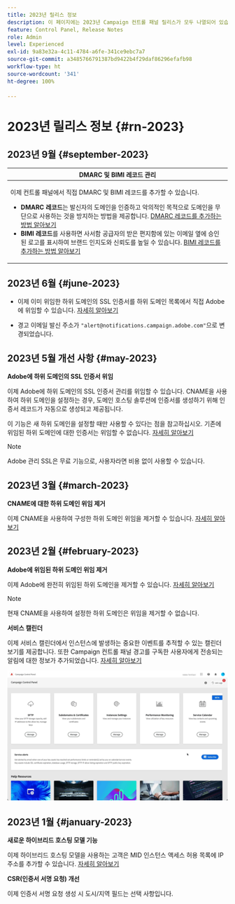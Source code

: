 ```yaml
---
title: 2023년 릴리스 정보
description: 이 페이지에는 2023년 Campaign 컨트롤 패널 릴리스가 모두 나열되어 있습니다.
feature: Control Panel, Release Notes
role: Admin
level: Experienced
exl-id: 9a83e32a-4c11-4784-a6fe-341ce9ebc7a7
source-git-commit: a3485766791387bd9422b4f29daf86296efafb98
workflow-type: ht
source-wordcount: '341'
ht-degree: 100%

---
```


# 2023년 릴리스 정보 {#rn-2023}

## 2023년 9월 {#september-2023}

<table>
<thead>
<tr>
<th><strong>DMARC 및 BIMI 레코드 관리</strong><br/></th>
</tr>
</thead>
<tbody>
<tr>
<td>
<p><p>이제 컨트롤 패널에서 직접 DMARC 및 BIMI 레코드를 추가할 수 있습니다.

<ul><li><strong>DMARC 레코드</strong>는 발신자의 도메인을 인증하고 악의적인 목적으로 도메인을 무단으로 사용하는 것을 방지하는 방법을 제공합니다. <a href="../subdomains-certificates/using/dmarc.md">DMARC 레코드를 추가하는 방법 알아보기</a></li>
<li><strong>BIMI 레코드</strong>를 사용하면 사서함 공급자의 받은 편지함에 있는 이메일 옆에 승인된 로고를 표시하여 브랜드 인지도와 신뢰도를 높일 수 있습니다. <a href="../subdomains-certificates/using/bimi.md">BIMI 레코드를 추가하는 방법 알아보기</a></li></ul>
</td>
</tr>
</tbody>
</table>

## 2023년 6월 {#june-2023}

* 이제 이미 위임한 하위 도메인의 SSL 인증서를 하위 도메인 목록에서 직접 Adobe에 위임할 수 있습니다. [자세히 알아보기](../subdomains-certificates/using/delegate-ssl.md)

* 경고 이메일 발신 주소가 `"alert@notifications.campaign.adobe.com"`으로 변경되었습니다.

## 2023년 5월 개선 사항 {#may-2023}

**Adobe에 하위 도메인의 SSL 인증서 위임**

이제 Adobe에 하위 도메인의 SSL 인증서 관리를 위임할 수 있습니다. CNAME을 사용하여 하위 도메인을 설정하는 경우, 도메인 호스팅 솔루션에 인증서를 생성하기 위해 인증서 레코드가 자동으로 생성되고 제공됩니다.

이 기능은 새 하위 도메인을 설정할 때만 사용할 수 있다는 점을 참고하십시오. 기존에 위임된 하위 도메인에 대한 인증서는 위임할 수 없습니다. [자세히 알아보기](../subdomains-certificates/using/setting-up-new-subdomain.md)

>[!NOTE]
>
>Adobe 관리 SSL은 무료 기능으로, 사용자라면 비용 없이 사용할 수 있습니다.

## 2023년 3월 {#march-2023}

**CNAME에 대한 하위 도메인 위임 제거**

이제 CNAME을 사용하여 구성한 하위 도메인 위임을 제거할 수 있습니다. [자세히 알아보기](../subdomains-certificates/using/remove-delegated-subdomains.md)

## 2023년 2월 {#february-2023}

**Adobe에 위임된 하위 도메인 위임 제거**

이제 Adobe에 완전히 위임된 하위 도메인을 제거할 수 있습니다. [자세히 알아보기](../subdomains-certificates/using/remove-delegated-subdomains.md)

>[!NOTE]
>
>현재 CNAME을 사용하여 설정한 하위 도메인은 위임을 제거할 수 없습니다.

**서비스 캘린더**

이제 서비스 캘린더에서 인스턴스에 발생하는 중요한 이벤트를 추적할 수 있는 캘린더 보기를 제공합니다. 또한 Campaign 컨트롤 패널 경고를 구독한 사용자에게 전송되는 알림에 대한 정보가 추가되었습니다. [자세히 알아보기](../service-events/service-events.md)

![](assets/do-not-localize/gif-calendar.gif)

## 2023년 1월 {#january-2023}

**새로운 하이브리드 호스팅 모델 기능**

이제 하이브리드 호스팅 모델을 사용하는 고객은 MID 인스턴스 액세스 허용 목록에 IP 주소를 추가할 수 있습니다. [자세히 알아보기](../instances-settings/using/ip-allow-listing-instance-access.md)

**CSR(인증서 서명 요청) 개선**

이제 인증서 서명 요청 생성 시 도시/지역 필드는 선택 사항입니다.
